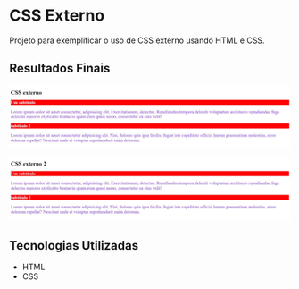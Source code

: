 # CSS Externo
Projeto para exemplificar o uso de CSS externo usando HTML e CSS.

## Resultados Finais

[<img src="./resultado.jpg" alt="CSS externo usando HTML e CSS">](https://priscila199.github.io/css-externo/)

[<img src="./resultado2.jpg" alt="CSS externo usando HTML e CSS">](https://priscila199.github.io/css-externo/index2.html)

## Tecnologias Utilizadas
- HTML
- CSS